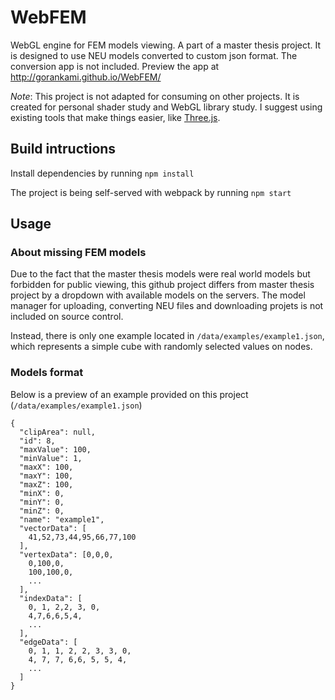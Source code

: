 # WebFEM
WebGL engine for FEM models viewing. A part of a master thesis project. It is designed to use NEU models converted to
custom json format. The conversion app is not included. Preview the app at http://gorankami.github.io/WebFEM/

*Note*: This project is not adapted for consuming on other projects. It is created for personal shader study and WebGL library study. I suggest using existing tools that make things easier, like [Three.js](https://github.com/mrdoob/three.js/).

## Build intructions
Install dependencies by running
```npm install```

The project is being self-served with webpack by running
```npm start```

## Usage

### About missing FEM models
Due to the fact that the master thesis models were real world models but forbidden for public viewing, this github
project differs from master thesis project by a dropdown with available models on the servers. The model manager for
uploading, converting NEU files and downloading projets is not included on source control.

Instead, there is only one example located in `/data/examples/example1.json`, which represents a simple cube with randomly selected values on nodes.

### Models format
Below is a preview of an example provided on this project (`/data/examples/example1.json`)
```
{
  "clipArea": null,
  "id": 8,
  "maxValue": 100,
  "minValue": 1,
  "maxX": 100,
  "maxY": 100,
  "maxZ": 100,
  "minX": 0,
  "minY": 0,
  "minZ": 0,
  "name": "example1",
  "vectorData": [
    41,52,73,44,95,66,77,100
  ],
  "vertexData": [0,0,0,
    0,100,0,
    100,100,0,
    ...
  ],
  "indexData": [
    0, 1, 2,2, 3, 0,
    4,7,6,6,5,4,
    ...
  ],
  "edgeData": [
    0, 1, 1, 2, 2, 3, 3, 0,
    4, 7, 7, 6,6, 5, 5, 4,
    ...
  ]
}
```
